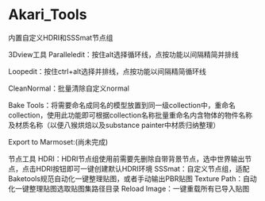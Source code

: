 # Akari_Tools
内置自定义HDRI和SSSmat节点组

3Dview工具
Paralleledit：按住alt选择循环线，点按功能以间隔精简并排线

Loopedit：按住ctrl+alt选择并排线，点按功能以间隔精简循环线

CleanNormal：批量清除自定义normal

Bake Tools：将需要命名成同名的模型放置到同一级collection中，重命名collection，使用此功能即可根据collection名称批量重命名内含物体的物件名称及材质名称（以便八猴烘焙以及substance painter中材质归纳整理）

Export to Marmoset:(尚未完成)


节点工具
HDRI：HDRI节点组使用前需要先删除自带背景节点，选中世界输出节点，点击HDRI按钮即可一键创建默认HDRI环境
SSSmat：自定义节点组，适配Baketools规范自动化一键整理贴图，或者手动输出PBR贴图
Texture Path：自动化一键整理贴图选取贴图集路径目录
Reload Image：一键重载所有已导入贴图
